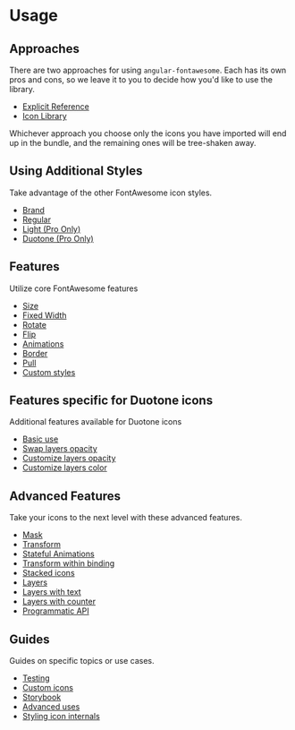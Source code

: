 # Usage

## Approaches
There are two approaches for using `angular-fontawesome`. Each has its own pros and cons, so we leave it to you to decide how you'd like to use the library.

* [Explicit Reference](./usage/explicit-reference.md)
* [Icon Library](./usage/icon-library.md)

Whichever approach you choose only the icons you have imported will end up in the bundle, and the remaining ones will be tree-shaken away.

## Using Additional Styles
Take advantage of the other FontAwesome icon styles.

* [Brand](./usage/using-other-styles.md#brand-icons)
* [Regular](./usage/using-other-styles.md#regular-icons)
* [Light (Pro Only)](./usage/using-other-styles.md#pro-only-light-icons)
* [Duotone (Pro Only)](./usage/using-other-styles.md#pro-only-duotone-icons)

## Features
Utilize core FontAwesome features

* [Size](./usage/features.md#size)
* [Fixed Width](./usage/features.md#fixed-width)
* [Rotate](./usage/features.md#rotate)
* [Flip](./usage/features.md#flip)
* [Animations](./usage/features.md#animations)
* [Border](./usage/features.md#border)
* [Pull](./usage/features.md#pull)
* [Custom styles](./usage/features.md#custom-styles)

## Features specific for Duotone icons
Additional features available for Duotone icons

* [Basic use](./usage/features.md#basic-use)
* [Swap layers opacity](./usage/features.md#swap-layers-opacity)
* [Customize layers opacity](./usage/features.md#customize-layers-opacity)
* [Customize layers color](./usage/features.md#customize-layers-color)

## Advanced Features
Take your icons to the next level with these advanced features.

* [Mask](./usage/features.md#mask)
* [Transform](./usage/features.md#transform)
* [Stateful Animations](./usage/features.md#stateful-animations)
* [Transform within binding](./usage/features.md#transform-within-binding)
* [Stacked icons](./usage/features.md#stacked-icons)
* [Layers](./usage/features.md#layers)
* [Layers with text](./usage/features.md#layers-with-text)
* [Layers with counter](./usage/features.md#layers-with-counter)
* [Programmatic API](./usage/features.md#programmatic-api)

## Guides
Guides on specific topics or use cases.

* [Testing](./guide/testing.md)
* [Custom icons](./guide/custom-icons.md)
* [Storybook](./guide/storybook.md)
* [Advanced uses](./guide/advanced-uses.md)
* [Styling icon internals](./guide/styling-icon-internals.md)
